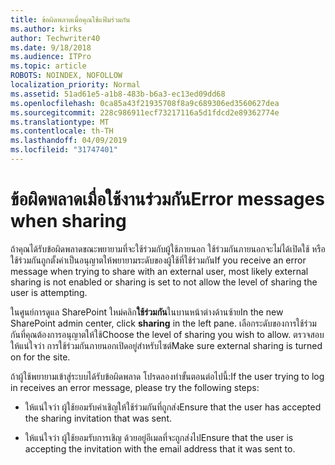 ```yaml
---
title: ข้อผิดพลาดเมื่อคุณใช้แฟ้มร่วมกัน
ms.author: kirks
author: Techwriter40
ms.date: 9/18/2018
ms.audience: ITPro
ms.topic: article
ROBOTS: NOINDEX, NOFOLLOW
localization_priority: Normal
ms.assetid: 51ad61e5-a1b8-483b-b6a3-ec13ed09dd68
ms.openlocfilehash: 0ca85a43f21935708f8a9c689306ed3560627dea
ms.sourcegitcommit: 228c986911ecf73217116a5d1fdcd2e89362774e
ms.translationtype: MT
ms.contentlocale: th-TH
ms.lasthandoff: 04/09/2019
ms.locfileid: "31747401"
---
```

# <a name="error-messages-when-sharing"></a><span data-ttu-id="c9d2e-102">ข้อผิดพลาดเมื่อใช้งานร่วมกัน</span><span class="sxs-lookup"><span data-stu-id="c9d2e-102">Error messages when sharing</span></span>

<span data-ttu-id="c9d2e-103">ถ้าคุณได้รับข้อผิดพลาดขณะพยายามที่จะใช้ร่วมกับผู้ใช้ภายนอก ใช้ร่วมกันภายนอกจะไม่ได้เปิดใช้ หรือใช้ร่วมกันถูกตั้งค่าเป็นอนุญาตให้พยายามระดับของผู้ใช้ที่ใช้ร่วมกัน</span><span class="sxs-lookup"><span data-stu-id="c9d2e-103">If you receive an error message when trying to share with an external user, most likely external sharing is not enabled or sharing is set to not allow the level of sharing the user is attempting.</span></span>
  
<span data-ttu-id="c9d2e-104">ในศูนย์การดูแล SharePoint ใหม่คลิก**ใช้ร่วมกัน**ในบานหน้าต่างด้านซ้าย</span><span class="sxs-lookup"><span data-stu-id="c9d2e-104">In the  new SharePoint admin center, click **sharing** in the left pane.</span></span> <span data-ttu-id="c9d2e-105">เลือกระดับของการใช้ร่วมกันที่คุณต้องการอนุญาตให้ใช้</span><span class="sxs-lookup"><span data-stu-id="c9d2e-105">Choose the level of sharing you wish to allow.</span></span> <span data-ttu-id="c9d2e-106">ตรวจสอบให้แน่ใจว่า การใช้ร่วมกันภายนอกเปิดอยู่สำหรับไซต์</span><span class="sxs-lookup"><span data-stu-id="c9d2e-106">Make sure external sharing is turned on for the site.</span></span> 
  
<span data-ttu-id="c9d2e-107">ถ้าผู้ใช้พยายามเข้าสู่ระบบได้รับข้อผิดพลาด โปรดลองทำขั้นตอนต่อไปนี้:</span><span class="sxs-lookup"><span data-stu-id="c9d2e-107">If the user trying to log in receives an error message, please try the following steps:</span></span>
  
- <span data-ttu-id="c9d2e-108">ให้แน่ใจว่า ผู้ใช้ยอมรับคำเชิญให้ใช้ร่วมกันที่ถูกส่ง</span><span class="sxs-lookup"><span data-stu-id="c9d2e-108">Ensure that the user has accepted the sharing invitation that was sent.</span></span>
    
- <span data-ttu-id="c9d2e-109">ให้แน่ใจว่า ผู้ใช้ยอมรับการเชิญ ด้วยอยู่อีเมลที่จะถูกส่งไป</span><span class="sxs-lookup"><span data-stu-id="c9d2e-109">Ensure that the user is accepting the invitation with the email address that it was sent to.</span></span>
    

